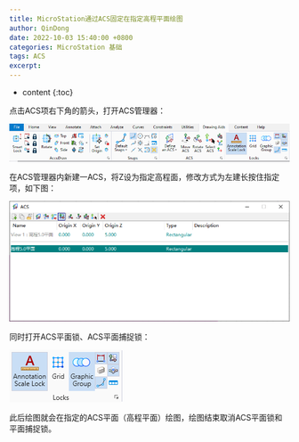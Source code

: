 ```yaml
---
title: MicroStation通过ACS固定在指定高程平面绘图
author: QinDong
date: 2022-10-03 15:40:00 +0800
categories: MicroStation 基础
tags: ACS
excerpt: 
---
```

* content
{:toc}

点击ACS项右下角的箭头，打开ACS管理器：

![](/img/2022/2022-10-03-15-44-17.png)

在ACS管理器内新建一ACS，将Z设为指定高程面，修改方式为左建长按住指定项，如下图：

![](/img/2022/2022-10-03-15-44-25.png)

同时打开ACS平面锁、ACS平面捕捉锁：

![](/img/2022/2022-10-03-15-44-33.png)

此后绘图就会在指定的ACS平面（高程平面）绘图，绘图结束取消ACS平面锁和平面捕捉锁。
